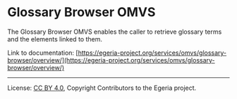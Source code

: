 <!-- SPDX-License-Identifier: CC-BY-4.0 -->
<!-- Copyright Contributors to the Egeria project. -->

# Glossary Browser OMVS

The Glossary Browser OMVS enables the caller to retrieve glossary terms and the elements linked to them.

Link to documentation: [https://egeria-project.org/services/omvs/glossary-browser/overview/](https://egeria-project.org/services/omvs/glossary-browser/overview/)

----
License: [CC BY 4.0](https://creativecommons.org/licenses/by/4.0/),
Copyright Contributors to the Egeria project.